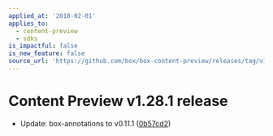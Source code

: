 ```yaml
---
applied_at: '2018-02-01'
applies_to:
  - content-preview
  - sdks
is_impactful: false
is_new_feature: false
source_url: 'https://github.com/box/box-content-preview/releases/tag/v1.28.1'
---
```


# Content Preview v1.28.1 release


* Update: box-annotations to v0.11.1 ([0b57cd2](https://github.com/box/box-content-preview/commit[0b57cd2](https://github.com/box/box-content-preview/commit/0b57cd2)))